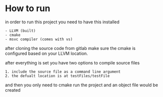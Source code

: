 
# How to run

in order to run this project you need to have this installed 

    - LLVM (built)
    - cmake
    - msvc compiler (comes with vs)

after cloning the source code from gitlab make sure the cmake is configured based on your LLVM location. 

after everything is set you have two options to compile source files
    
    1. include the source file as a command line argument 
    2. the defualt location is at testFiles/testFile

and then you only need to cmake run the project and an object file would be created 